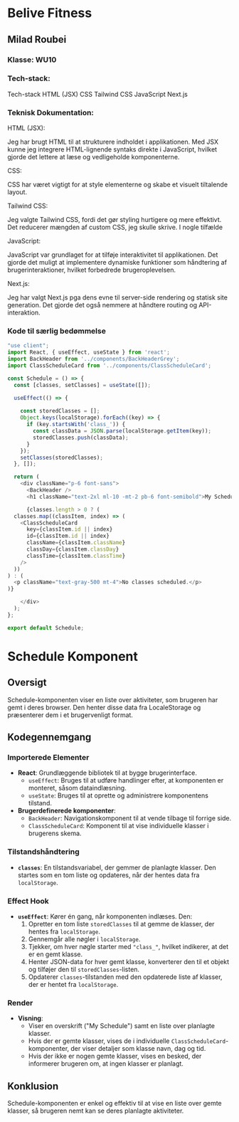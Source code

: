# **Belive Fitness**
## **Milad Roubei**
### **Klasse: WU10**


### Tech-stack:
Tech-stack
HTML (JSX)
CSS
Tailwind CSS
JavaScript
Next.js
### Teknisk Dokumentation:

HTML (JSX):

Jeg har brugt HTML til at strukturere indholdet i applikationen. Med JSX kunne jeg integrere HTML-lignende syntaks direkte i JavaScript, hvilket gjorde det lettere at læse og vedligeholde komponenterne.

CSS:

CSS har været vigtigt for at style elementerne og skabe et visuelt tiltalende layout.

Tailwind CSS:

Jeg valgte Tailwind CSS, fordi det gør styling hurtigere og mere effektivt. Det reducerer mængden af custom CSS, jeg skulle skrive. I nogle tilfælde

JavaScript:

JavaScript var grundlaget for at tilføje interaktivitet til applikationen. Det gjorde det muligt at implementere dynamiske funktioner som  håndtering af brugerinteraktioner, hvilket forbedrede brugeroplevelsen.

Next.js:

Jeg har valgt Next.js pga dens evne til server-side rendering og statisk site generation. Det gjorde det også nemmere at håndtere routing og API-interaktion.

### Kode til særlig bedømmelse


```javascript
"use client";
import React, { useEffect, useState } from 'react';
import BackHeader from '../components/BackHeaderGrey';
import ClassScheduleCard from '../components/ClassScheduleCard';

const Schedule = () => {
  const [classes, setClasses] = useState([]);

  useEffect(() => {
    
    const storedClasses = [];
    Object.keys(localStorage).forEach((key) => {
      if (key.startsWith('class_')) {
        const classData = JSON.parse(localStorage.getItem(key));
        storedClasses.push(classData);
      }
    });
    setClasses(storedClasses);
  }, []);

  return (
    <div className="p-6 font-sans">
      <BackHeader />
      <h1 className="text-2xl ml-10 -mt-2 pb-6 font-semibold">My Schedule</h1>

      {classes.length > 0 ? (
  classes.map((classItem, index) => (
    <ClassScheduleCard
      key={classItem.id || index} 
      id={classItem.id || index}  
      className={classItem.className}
      classDay={classItem.classDay}
      classTime={classItem.classTime}
    />
  ))
) : (
  <p className="text-gray-500 mt-4">No classes scheduled.</p>
)}

    </div>
  );
};

export default Schedule;


```

# Schedule Komponent

## Oversigt
Schedule-komponenten viser en liste over aktiviteter, som brugeren har gemt i deres browser. Den henter disse data fra LocaleStorage og præsenterer dem i et brugervenligt format.

## Kodegennemgang

### Importerede Elementer
- **React**: Grundlæggende bibliotek til at bygge brugerinterface.
  - `useEffect`: Bruges til at udføre handlinger efter, at komponenten er monteret, såsom dataindlæsning.
  - `useState`: Bruges til at oprette og administrere komponentens tilstand.
- **Brugerdefinerede komponenter**:
  - `BackHeader`: Navigationskomponent til at vende tilbage til forrige side.
  - `ClassScheduleCard`: Komponent til at vise individuelle klasser i brugerens skema.

### Tilstandshåndtering
- **`classes`**: En tilstandsvariabel, der gemmer de planlagte klasser. Den startes som en tom liste og opdateres, når der hentes data fra `localStorage`.

### Effect Hook
- **`useEffect`**: Kører én gang, når komponenten indlæses. Den:
  1. Opretter en tom liste `storedClasses` til at gemme de klasser, der hentes fra `localStorage`.
  2. Gennemgår alle nøgler i `localStorage`.
  3. Tjekker, om hver nøgle starter med `"class_"`, hvilket indikerer, at det er en gemt klasse.
  4. Henter JSON-data for hver gemt klasse, konverterer den til et objekt og tilføjer den til `storedClasses`-listen.
  5. Opdaterer `classes`-tilstanden med den opdaterede liste af klasser, der er hentet fra `localStorage`.

### Render
- **Visning**:
  - Viser en overskrift ("My Schedule") samt en liste over planlagte klasser.
  - Hvis der er gemte klasser, vises de i individuelle `ClassScheduleCard`-komponenter, der viser detaljer som klasse navn, dag og tid.
  - Hvis der ikke er nogen gemte klasser, vises en besked, der informerer brugeren om, at ingen klasser er planlagt.

## Konklusion
Schedule-komponenten er enkel og effektiv til at vise en liste over gemte klasser, så brugeren nemt kan se deres planlagte aktiviteter.





